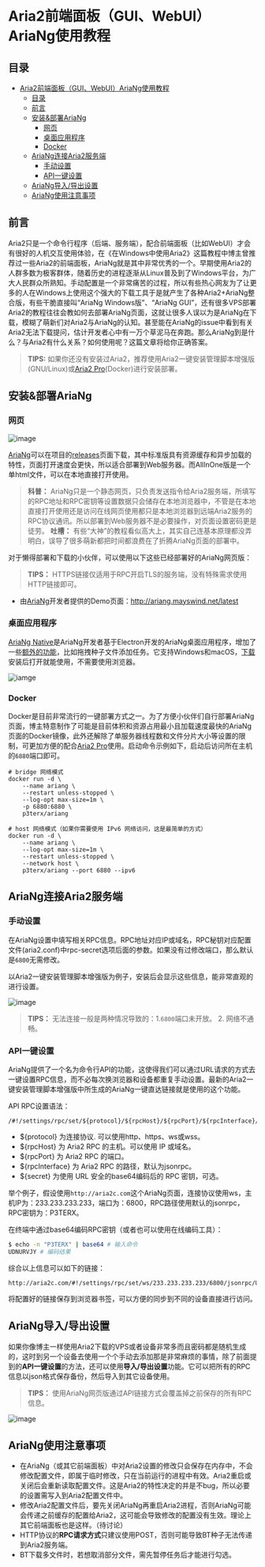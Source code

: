 # Aria2前端面板（GUI、WebUI）AriaNg使用教程

## 目录

- [Aria2前端面板（GUI、WebUI）AriaNg使用教程](#aria2前端面板guiwebuiariang使用教程)
  - [目录](#目录)
  - [前言](#前言)
  - [安装&部署AriaNg](#安装部署ariang)
    - [网页](#网页)
    - [桌面应用程序](#桌面应用程序)
    - [Docker](#docker)
  - [AriaNg连接Aria2服务端](#ariang连接aria2服务端)
    - [手动设置](#手动设置)
    - [API一键设置](#api一键设置)
  - [AriaNg导入/导出设置](#ariang导入导出设置)
  - [AriaNg使用注意事项](#ariang使用注意事项)

## 前言

Aria2只是一个命令行程序（后端、服务端），配合前端面板（比如We­bUI）才会有很好的人机交互使用体验，在《在Windows中使用Aria2》这篇教程中博主曾推荐过一些Aria2的前端面板，Ar­i­aNg就是其中非常优秀的一个。早期使用Aria2的人群多数为极客群体，随着历史的进程逐渐从Linux普及到了Win­dows平台，为广大人民群众所熟知。手动配置是一个非常痛苦的过程，所以有些热心网友为了让更多的人在Win­dows上使用这个强大的下载工具于是就产生了各种Aria2+Ar­i­aNg整合版，有些干脆直接叫“Ar­i­aNg Win­dows版”、“Ar­i­aNg GUI”，还有很多VPS部署Aria2的教程往往会教如何去部署Ar­i­aNg页面，这就让很多人误以为是Ar­i­aNg在下载，模糊了萌新们对Aria2与Ar­i­aNg的认知。甚至能在Ar­i­aNg的is­sue中看到有关Aria2无法下载提问，估计开发者心中有一万个草泥马在奔跑。那么Ar­i­aNg到是什么？与Aria2有什么关系？如何使用呢？这篇文章将给你正确答案。

> **TIPS:** 如果你还没有安装过Aria2，推荐使用Aria2一键安装管理脚本增强版(GNU/​Linux)或[Aria2 Pro](https://github.com/mayjack0312/Aria2-Pro-Docker)(Docker)进行安装部署。

## 安装&部署AriaNg

### 网页

![image](https://cdn.jsdelivr.net/gh/mayjack0312/image@main/2022/06/25/20220625010926.png)

[AriaNg](https://github.com/mayswind/AriaNg)可以在项目的[releases](https://github.com/mayswind/AriaNg/releases)页面下载，其中标准版具有资源缓存和异步加载的特性，页面打开速度会更快，所以适合部署到Web服务器。而AllI­nOne版是一个单html文件，可以在本地直接打开使用。

> **科普：** Ar­i­aNg只是一个静态网页，只负责发送指令给Aria2服务端，所填写的RPC地址和RPC密钥等设置数据只会储存在本地浏览器中，不管是在本地直接打开使用还是访问在线网页使用都只是本地浏览器到远端Aria2服务的RPC协议通讯。所以部署到Web服务器不是必要操作，对页面设置密码更是徒劳。
**吐槽：** 有些“大神”的教程看似高大上，其实自己连基本原理都没弄明白，误导了很多萌新都把时间都浪费在了折腾Ar­i­aNg页面的部署中。

对于懒得部署和下载的小伙伴，可以使用以下这些已经部署好的Ar­i­aNg网页版：

> **TIPS：** HTTPS链接仅适用于RPC开启TLS的服务端，没有特殊需求使用HTTP链接即可。

- 由[AriaNg](https://github.com/mayswind/AriaNg)开发者提供的Demo页面：http://ariang.mayswind.net/latest

### 桌面应用程序

[AriaNg Native](https://github.com/mayswind/AriaNg-Native)是Ar­i­aNg开发者基于Elec­tron开发的Ar­i­aNg桌面应用程序，增加了一些[额外的功能](https://github.com/mayswind/AriaNg-Native#extra-featur)，比如拖拽种子文件添加任务。它支持Win­dows和ma­cOS，[下载](https://github.com/mayswind/AriaNg-Native/releases)安装后打开就能使用，不需要使用浏览器。

![iamge](https://cdn.jsdelivr.net/gh/mayjack0312/image@main/2022/06/25/20220625012225.png)

### Docker

Docker是目前非常流行的一键部署方式之一。为了方便小伙伴们自行部署Ar­i­aNg页面，博主特意制作了可能是目前体积和资源占用最小且加载速度最快的Ar­i­aNg页面的Docker镜像，此外还解除了单服务器线程数和文件分片大小等设置的限制，可更加方便的配合[Aria2 Pro](https://github.com/mayjack0312/Aria2-Pro-Docker)使用。启动命令示例如下，启动后访问所在主机的`6880`端口即可。

```Docker
# bridge 网络模式
docker run -d \
    --name ariang \
    --restart unless-stopped \
    --log-opt max-size=1m \
    -p 6880:6880 \
    p3terx/ariang

# host 网络模式（如果你需要使用 IPv6 网络访问，这是最简单的方式）
docker run -d \
    --name ariang \
    --log-opt max-size=1m \
    --restart unless-stopped \
    --network host \
    p3terx/ariang --port 6880 --ipv6
```

## AriaNg连接Aria2服务端

### 手动设置

在AriaNg设置中填写相关RPC信息。RPC地址对应IP或域名，RPC秘钥对应配置文件(aria2.conf)中rpc-secret选项后面的参数。如果没有过修改端口，那么默认是`6800`无需修改。

以Aria2一键安装管理脚本增强版为例子，安装后会显示这些信息，能非常直观的进行设置。

![image](https://cdn.jsdelivr.net/gh/mayjack0312/image@main/2022/06/25/20220625012624.png)

> **TIPS：** 无法连接一般是两种情况导致的：1.`6800`端口未开放。 2. 网络不通畅。

### API一键设置

Ar­i­aNg提供了一个名为命令行API的功能，这使得我们可以通过URL请求的方式去一键设置RPC信息，而不必每次换浏览器和设备都重复手动设置。最新的Aria2一键安装管理脚本增强版中所生成的Ar­i­aNg一键直达链接就是使用的这个功能。

API RPC设置语法：

```
/#!/settings/rpc/set/${protocol}/${rpcHost}/${rpcPort}/${rpcInterface}/${secret}
```

- ${protocol} 为连接协议. 可以使用http、https、ws或wss。
- ${rpcHost} 为 Aria2 RPC 的主机。可以使用 IP 或域名。
- ${rpcPort} 为 Aria2 RPC 的端口。
- ${rpcInterface} 为 Aria2 RPC 的路径，默认为jsonrpc。
- ${secret} 为使用 URL 安全的base64编码后的 RPC 密钥，可选。

举个例子，假设使用`http://aria2c.com`这个Ar­i­aNg页面，连接协议使用ws，主机IP为：233.233.233.233，端口为：6800，RPC路径使用默认的jsonrpc，RPC密钥为：P3TERX。

在终端中通过base64编码RPC密钥（或者也可以使用在线编码工具）：

```sh
$ echo -n "P3TERX" | base64 # 输入命令
UDNURVJY # 编码结果
```

综合以上信息可以如下的链接：

```
http://aria2c.com/#!/settings/rpc/set/ws/233.233.233.233/6800/jsonrpc/UDNURVJY
```

将配置好的链接保存到浏览器书签，可以方便的同步到不同的设备直接进行访问。

## AriaNg导入/导出设置

如果你像博主一样使用Aria2下载的VPS或者设备非常多而且密码都是随机生成的，这时到另一个设备去使用一个个手动去添加那是非常麻烦的事情，除了前面提到的**API一键设置**的方法，还可以使用**导入/导出设置**功能。它可以把所有的RPC信息以json格式保存备份，然后导入到其它设备使用。

> **TIPS：** 使用Ar­i­aNg网页版通过API链接方式会覆盖掉之前保存的所有RPC信息。

![image](https://cdn.jsdelivr.net/gh/mayjack0312/image@main/2022/06/25/20220625013524.png)

## AriaNg使用注意事项

- 在AriaNg（或其它前端面板）中对Aria2设置的修改只会保存在内存中，不会修改配置文件，即属于临时修改，只在当前运行的进程中有效。Aria2重启或关闭后会重新读取配置文件。这是Aria2的特性决定的并是不bug，所以必要的设置需写入到Aria2配置文件中。
- 修改Aria2配置文件后，要先关闭AriaNg再重启Aria2进程，否则AriaNg可能会传递之前缓存的配置给Aria2，这可能会导致修改的配置没有生效。理论上其它前端面板也是这样。（待讨论）
- HTTP协议的**RPC请求方式**只建议使用POST，否则可能导致BT种子无法传递到Aria2服务端。
- BT下载多文件时，若想取消部分文件，需先暂停任务后才能进行勾选。

